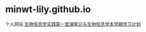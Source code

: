 # minwt-lily.github.io
个人网站
<a href="https://github.com/minwt-lily/minwt-lily.github.io/blob/main/%E3%80%8A%E7%94%9F%E7%89%A9%E4%BF%A1%E6%81%AF%E5%AD%A6%E5%AE%9E%E8%B7%B5%E3%80%8B%E7%AC%AC%E4%B8%80%E5%A0%82%E8%AF%BE%E7%AC%94%E8%AE%B0.md">生物信息学实践第一堂课笔记与生物信息学本学期学习计划</a>
